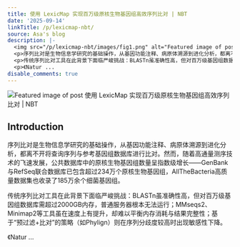 ```yaml
---
title: 使用 LexicMap 实现百万级原核生物基因组高效序列比对 | NBT
date: '2025-09-14'
linkTitle: /p/lexicmap-nbt/
source: Asa's blog
description: |-
  <img src="/p/lexicmap-nbt/images/fig1.png" alt="Featured image of post 使用 LexicMap 实现百万级原核生物基因组高效序列比对 | NBT" /><h2 id="introduction">Introduction</h2>
  <p>序列比对是生物信息学研究的基础操作，从基因功能注释、病原体溯源到进化分析，都离不开将查询序列与参考基因组数据库进行比对。然而，随着高通量测序技术的飞速发展，公共数据库中的原核生物基因组数量呈指数级增长——GenBank与RefSeq联合数据库已包含超过234万个原核生物基因组，AllTheBacteria高质量数据集也收录了185万余个细菌基因组。</p>
  <p>传统序列比对工具在此背景下面临严峻挑战：BLASTn虽准确性高，但对百万级基因组数据库需超过2000GB内存，普通服务器根本无法运行；MMseqs2、Minimap2等工具虽在速度上有提升，却难以平衡内存消耗与结果完整性；基于“预过滤+比对”的策略（如Phylign）则在序列分歧度较高时出现敏感性下降。</p>
  <p>《Natur ...
disable_comments: true
---
```

<img src="/p/lexicmap-nbt/images/fig1.png" alt="Featured image of post 使用 LexicMap 实现百万级原核生物基因组高效序列比对 | NBT" /><h2 id="introduction">Introduction</h2>
<p>序列比对是生物信息学研究的基础操作，从基因功能注释、病原体溯源到进化分析，都离不开将查询序列与参考基因组数据库进行比对。然而，随着高通量测序技术的飞速发展，公共数据库中的原核生物基因组数量呈指数级增长——GenBank与RefSeq联合数据库已包含超过234万个原核生物基因组，AllTheBacteria高质量数据集也收录了185万余个细菌基因组。</p>
<p>传统序列比对工具在此背景下面临严峻挑战：BLASTn虽准确性高，但对百万级基因组数据库需超过2000GB内存，普通服务器根本无法运行；MMseqs2、Minimap2等工具虽在速度上有提升，却难以平衡内存消耗与结果完整性；基于“预过滤+比对”的策略（如Phylign）则在序列分歧度较高时出现敏感性下降。</p>
<p>《Natur ...